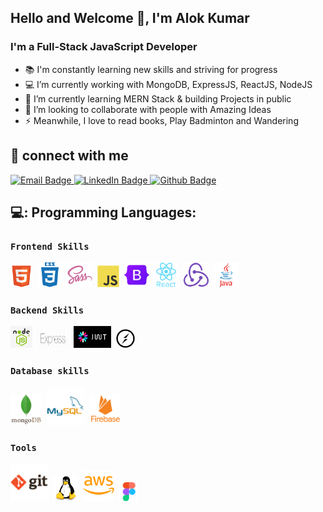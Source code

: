 ## Hello and Welcome 👋, I'm Alok Kumar

 ### I'm a Full-Stack JavaScript Developer
 - 📚 I'm constantly learning new skills and striving for progress
 - 💻 I’m currently working with MongoDB, ExpressJS, ReactJS, NodeJS
 - 🌱 I’m currently learning MERN Stack & building Projects in public
 - 👯 I’m looking to collaborate with people with Amazing Ideas
 - ⚡ Meanwhile, I love to read books, Play Badminton and Wandering

## 📩 connect with me
 
<div id="badges">
 <a href="https://mail.google.com/mail/u/0/">
    <img src="https://img.shields.io/badge/alokk13799@gmail.com-grey?style=for-the-badge&logo=gmail&logoColor=red" alt="Email Badge"/>
  </a>
  <a href="https://www.linkedin.com/in/alokkumar13/">
    <img src="https://img.shields.io/badge/LinkedIn-blue?style=for-the-badge&logo=linkedin&logoColor=white" alt="LinkedIn Badge"/>
  </a>
  
  <a href="https://github.com/Alokkumarcse">
    <img src="https://img.shields.io/badge/Github-gray?style=for-the-badge&logo=github&logoColor=white" alt="Github Badge"/>
  </a>
</div>

## 💻: Programming Languages:

### `Frontend Skills`

<div>
  <img src="https://github.com/devicons/devicon/blob/master/icons/html5/html5-original.svg" title="HTML5" alt="HTML" width="35" height="35"/>&nbsp;
  <img src="https://github.com/devicons/devicon/blob/master/icons/css3/css3-plain-wordmark.svg"  title="CSS3" alt="CSS" width="40" height="40"/>&nbsp;
 <img src="https://github.com/devicons/devicon/blob/master/icons/sass/sass-original.svg"  title="SASS" alt="SASS" width="40" height="40"/>&nbsp;
  <img src="https://github.com/devicons/devicon/blob/master/icons/javascript/javascript-original.svg" title="JavaScript" alt="JavaScript" width="35"      height="35"/>&nbsp;
 <img src="https://github.com/devicons/devicon/blob/master/icons/bootstrap/bootstrap-original.svg" title="Bootstrap" alt="Bootstrap" width="40" height="40"/>&nbsp;
 <img src="https://github.com/devicons/devicon/blob/master/icons/react/react-original-wordmark.svg" title="React" alt="React" width="40" height="40"/>&nbsp;
  <img src="https://github.com/devicons/devicon/blob/master/icons/redux/redux-original.svg" title="Redux" alt="Redux " width="40" height="40"/>&nbsp;
 <img src="https://github.com/devicons/devicon/blob/master/icons/java/java-original-wordmark.svg" title="Java" alt="Java" width="40" height="40"/>&nbsp;

 </div>
 
 ### `Backend Skills`
 <div>
  <img src="https://github.com/Alokkumarcse/Alokkumarcse/blob/main/assets/nodejs.png" title="NodeJS" alt="NodeJS" width="35" height="35"/>&nbsp;
  <img src="https://github.com/Alokkumarcse/Alokkumarcse/blob/main/assets/express.png" title="expressJs" alt="expressJs" width="50" height="30"   />&nbsp;
  <img src="https://github.com/Alokkumarcse/Alokkumarcse/blob/main/assets/jwt.svg" title="JWT" alt="JWT" width="60" height="35"/>&nbsp;
  <img src="https://github.com/Alokkumarcse/Alokkumarcse/blob/main/assets/socketio.png" title="socket.io" alt="socket.io" width="30" height="30" />&nbsp;
 
 </div>
 
 ### `Database skills`
 
 <div>
      <img src="https://github.com/devicons/devicon/blob/master/icons/mongodb/mongodb-original-wordmark.svg" title="mongodb"  alt="mongodb" width="50" height="50"/>&nbsp;
      <img src="https://github.com/devicons/devicon/blob/master/icons/mysql/mysql-original-wordmark.svg" title="MySQL"  alt="MySQL" width="60" height="60"/>&nbsp;
      <img src="https://github.com/devicons/devicon/blob/master/icons/firebase/firebase-plain-wordmark.svg" title="Firebase" alt="Firebase" width="50" height="50"/>&nbsp;
 </div>
 
 
  ### `Tools`
  
  <div>
      <img src="https://github.com/devicons/devicon/blob/master/icons/git/git-original-wordmark.svg" title="Git" **alt="Git" width="60" height="60"/>&nbsp;
      <img src="https://github.com/devicons/devicon/blob/master/icons/linux/linux-original.svg" title="Linux" **alt="Linux" width="40" height="40"/>&nbsp;
      <img src="https://github.com/devicons/devicon/blob/master/icons/amazonwebservices/amazonwebservices-plain-wordmark.svg" title="AWS" alt="AWS" width="50" height="50"/>&nbsp;
     <img src="https://github.com/devicons/devicon/blob/master/icons/figma/figma-original.svg" title="Figma" alt="figma" width="30" height="30"/>&nbsp;
 
 </div>
 

<!---
Alokkumarcse is a ✨ special ✨ repository because its `README.md` (this file) appears on your GitHub profile.
You can click the Preview link to take a look at your changes.
--->
